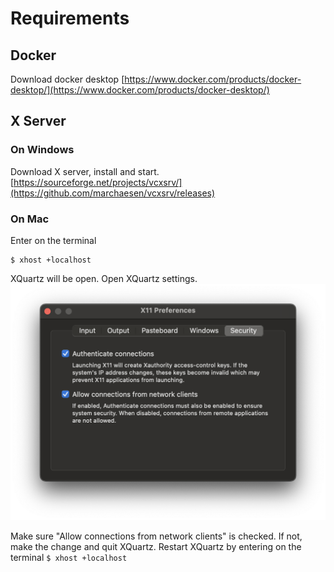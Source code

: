 
# Requirements

## Docker
Download docker desktop
[https://www.docker.com/products/docker-desktop/](https://www.docker.com/products/docker-desktop/)

## X Server
### On Windows
Download X server, install and start.
[https://sourceforge.net/projects/vcxsrv/](https://github.com/marchaesen/vcxsrv/releases)

### On Mac
Enter on the terminal 
```
$ xhost +localhost
```
XQuartz will be open. 
Open XQuartz settings. 
![alt text](resource/image.png)

Make sure "Allow connections from network clients" is checked. If not, make the change and quit XQuartz. Restart XQuartz by entering on the terminal `$ xhost +localhost`

